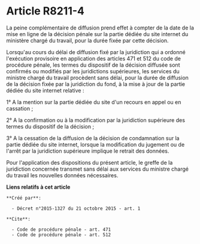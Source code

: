 # Article R8211-4

La peine complémentaire de diffusion prend effet à compter de la date de la mise en ligne de la décision pénale sur la partie
dédiée du site internet du ministère chargé du travail, pour la durée fixée par cette décision. 

Lorsqu'au cours du délai de diffusion fixé par la juridiction qui a ordonné l'exécution provisoire en application des
articles 471 et 512 du code de procédure pénale, les termes du dispositif de la décision diffusée sont confirmés ou modifiés
par les juridictions supérieures, les services du ministre chargé du travail procèdent sans délai, pour la durée de diffusion
de la décision fixée par la juridiction du fond, à la mise à jour de la partie dédiée du site internet relative : 

1° A la mention sur la partie dédiée du site d'un recours en appel ou en cassation ; 

2° A la confirmation ou à la modification par la juridiction supérieure des termes du dispositif de la décision ; 

3° A la cessation de la diffusion de la décision de condamnation sur la partie dédiée du site internet, lorsque la
modification du jugement ou de l'arrêt par la juridiction supérieure implique le retrait des données. 

Pour l'application des dispositions du présent article, le greffe de la juridiction concernée transmet sans délai aux
services du ministre chargé du travail les nouvelles données nécessaires.

**Liens relatifs à cet article**

	**Créé par**:

	  - Décret n°2015-1327 du 21 octobre 2015 - art. 1

	**Cite**:

	  - Code de procédure pénale - art. 471
	  - Code de procédure pénale - art. 512
